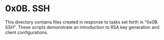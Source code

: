 # 0x0B. SSH 

This directory contains files created in response to tasks set forth in "0x0B. SSH". These scripts demonstrate an introduction to RSA key generation and client configurations. 

